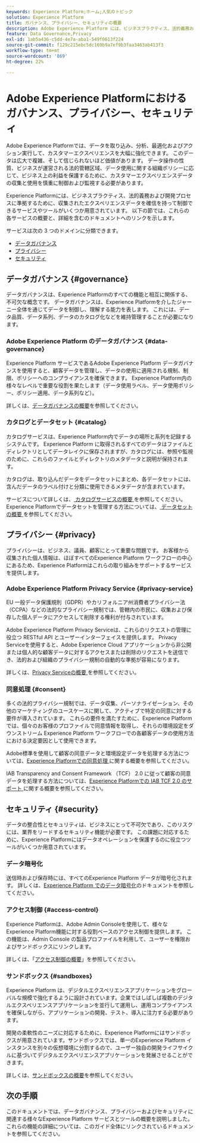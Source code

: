 ```yaml
---
keywords: Experience Platform;ホーム;人気のトピック
solution: Experience Platform
title: ガバナンス、プライバシー、セキュリティの概要
description: Adobe Experience Platform には、ビジネスプラクティス、法的義務および開発プロセスに準拠するために、収集されたエクスペリエンスデータを確信を持って制御できるサービスやツールがいくつか用意されています。
feature: Data Governance,Privacy
exl-id: 1ab5a436-c5dd-4e7a-aba1-549f0613f224
source-git-commit: f129c215ebc5dc169b9a7ef9b3faa3463ab413f3
workflow-type: tm+mt
source-wordcount: '869'
ht-degree: 22%

---
```


# Adobe Experience Platformにおけるガバナンス、プライバシー、セキュリティ

Adobe Experience Platformでは、データを取り込み、分析、最適化およびアクション実行して、カスタマーエクスペリエンスを大幅に強化できます。 このデータは広大で複雑、そして信じられないほど価値があります。 データ操作の性質、ビジネスが運営される法的管轄区域、データ使用に関する組織ポリシーに応じて、ビジネス上の利益を保護するために、カスタマーエクスペリエンスデータの収集と使用を慎重に制御および監視する必要があります。

Experience Platformには、ビジネスプラクティス、法的義務および開発プロセスに準拠するために、収集されたエクスペリエンスデータを確信を持って制御できるサービスやツールがいくつか用意されています。 以下の節では、これらの各サービスの概要と、詳細を含むのドキュメントへのリンクを示します。

サービスは次の 3 つのドメインに分類できます。

* [データガバナンス](#governance)
* [プライバシー](#privacy)
* [セキュリティ](#security)

## データガバナンス {#governance}

データガバナンスは、Experience Platformのすべての機能と相互に関係する、不可欠な概念です。 データガバナンスは、Experience Platformを介したジャーニー全体を通じてデータを制御し、理解する能力を表します。 これには、データ品質、データ系列、データのカタログ化などを維持管理することが必要になります。

### Adobe Experience Platform のデータガバナンス {#data-governance}

Experience Platform サービスであるAdobe Experience Platform データガバナンスを使用すると、顧客データを管理し、データの使用に適用される規制、制限、ポリシーへのコンプライアンスを確保できます。 Experience Platform内の様々なレベルで重要な役割を果たします（データ使用ラベル、データ使用ポリシー、ポリシー適用、データ系列など）。

詳しくは、[データガバナンスの概要](../../data-governance/home.md)を参照してください。

### カタログとデータセット {#catalog}

カタログサービスは、Experience Platform内でデータの場所と系列を記録するシステムです。 Experience Platform に取得されるすべてのデータはファイルとディレクトリとしてデータレイクに保存されますが、カタログには、参照や監視のために、これらのファイルとディレクトリのメタデータと説明が保持されます。

カタログは、取り込んだデータをデータセットにまとめ、各データセットには、含んだデータのラベル付けと分類に使用できるメタデータが含まれています。

サービスについて詳しくは、[ カタログサービスの概要 ](../../catalog/home.md) を参照してください。 Experience Platformでデータセットを管理する方法については、[ データセットの概要 ](../../catalog/datasets/overview.md) を参照してください。

## プライバシー {#privacy}

プライバシーは、ビジネス、議員、顧客にとって重要な問題です。 お客様から収集された個人情報は、ほぼすべてのExperience Platform ワークフローの中心にあるため、Experience Platformはこれらの取り組みをサポートするサービスを提供します。

### Adobe Experience Platform Privacy Service {#privacy-service}

EU 一般データ保護規則（GDPR）やカリフォルニア州消費者プライバシー法（CCPA）などの法的なプライバシー規制では、管轄内の市民に、収集および保存した個人データにアクセスして削除する権利が付与されています。

Adobe Experience Platform Privacy Serviceは、これらのリクエストの管理に役立つ RESTful API とユーザーインターフェイスを提供します。 Privacy Serviceを使用すると、Adobe Experience Cloud アプリケーションから非公開または個人的な顧客データに対するアクセスまたは削除のリクエストを送信でき、法的および組織のプライバシー規制の自動的な準拠が容易になります。

詳しくは、[Privacy Serviceの概要 ](../../privacy-service/home.md) を参照してください。

### 同意処理 {#consent}

多くの法的プライバシー規制では、データ収集、パーソナライゼーション、その他のマーケティングのユースケースに関して、アクティブで特定の同意に対する要件が導入されています。 これらの要件を満たすために、Experience Platformでは、個々のお客様のプロファイルで同意情報を取得し、それらの環境設定をダウンストリーム Experience Platform ワークフローでの各顧客データの使用方法における決定要因として使用できます。

Adobe標準を使用して顧客の同意データと環境設定データを処理する方法については、[Experience Platformでの同意処理 ](./consent/adobe/overview.md) に関する概要を参照してください。

IAB Transparency and Consent Framework （TCF） 2.0 に従って顧客の同意データを処理する方法については、[Experience Platformでの IAB TCF 2.0 のサポート ](./consent/iab/overview.md) に関する概要を参照してください。

## セキュリティ {#security}

データの整合性とセキュリティは、ビジネスにとって不可欠であり、このリスクには、業界をリードするセキュリティ機能が必要です。 この課題に対応するために、Experience Platformにはデータオペレーションを保護するのに役立つツールがいくつか用意されています。

### データ暗号化

送信時および保存時には、すべてのExperience Platform データが暗号化されます。 詳しくは、[Experience Platform でのデータ暗号化](./encryption.md)のドキュメントを参照してください。

### アクセス制御 {#access-control}

Experience Platformは、Adobe Admin Consoleを使用して、様々なExperience Platform機能に対する役割ベースのアクセス制御を提供します。 この機能は、Admin Console の製品プロファイルを利用して、ユーザーを権限およびサンドボックスにリンクします。

詳しくは、「[アクセス制御の概要](../../access-control/home.md)」を参照してください。

### サンドボックス {#sandboxes}

Experience Platform は、デジタルエクスペリエンスアプリケーションをグローバルな規模で強化するように設計されています。企業ではしばしば複数のデジタルエクスペリエンスアプリケーションを並行して運用し、運用コンプライアンスを確保しながら、アプリケーションの開発、テスト、導入に注力する必要があります。

開発の柔軟性のニーズに対応するために、Experience Platformにはサンドボックスが用意されています。サンドボックスでは、単一のExperience Platform インスタンスを別々の仮想環境に分割するので、ユーザー独自の開発ライフサイクルに基づいてデジタルエクスペリエンスアプリケーションを発展させることができます。

詳しくは、[サンドボックスの概要](../../sandboxes/home.md)を参照してください。

## 次の手順

このドキュメントでは、データガバナンス、プライバシーおよびセキュリティに関連する様々なExperience Platform サービスとツールの概要を説明しました。 これらの機能の詳細については、このガイド全体にリンクされているドキュメントを参照してください。
